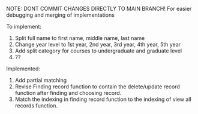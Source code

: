 NOTE: DONT COMMIT CHANGES DIRECTLY TO MAIN BRANCH! For easier debugging and merging of implementations

To implement:
1. Split full name to first name, middle name, last name
2. Change year level to 1st year, 2nd year, 3rd year, 4th year, 5th year
3. Add split category for courses to undergraduate and graduate level
4. ??

Implemented:
1. Add partial matching
2. Revise Finding record function to contain the delete/update record function after finding and choosing record.
3. Match the indexing in finding record function to the indexing of view all records function.

